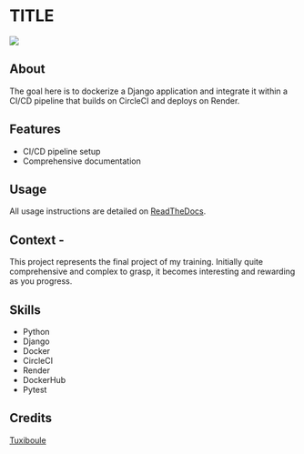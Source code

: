 # TITLE
![](icon.png)

## About
The goal here is to dockerize a Django application and integrate it within a CI/CD pipeline that builds on CircleCI and deploys on Render.

## Features
- CI/CD pipeline setup
- Comprehensive documentation

## Usage
All usage instructions are detailed on [ReadTheDocs](https://lettings-rtd.readthedocs.io/en/latest/).

## Context - 
This project represents the final project of my training.
Initially quite comprehensive and complex to grasp,
it becomes interesting and rewarding as you progress.

## Skills
- Python 
- Django
- Docker
- CircleCI
- Render
- DockerHub
- Pytest

## Credits
[Tuxiboule](https://github.com/Tuxiboule)
